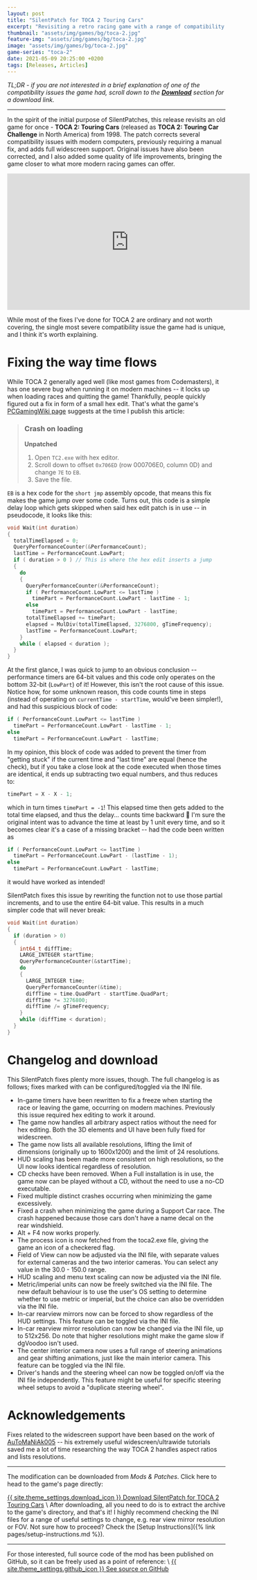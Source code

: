 ```yaml
---
layout: post
title: "SilentPatch for TOCA 2 Touring Cars"
excerpt: "Revisiting a retro racing game with a range of compatibility fixes and full widescreen support."
thumbnail: "assets/img/games/bg/toca-2.jpg"
feature-img: "assets/img/games/bg/toca-2.jpg"
image: "assets/img/games/bg/toca-2.jpg"
game-series: "toca-2"
date: 2021-05-09 20:25:00 +0200
tags: [Releases, Articles]
---
```


*TL;DR - if you are not interested in a brief explanation of one of the compatibility issues the game had,
scroll down to the [**Download**](#changelog-and-download) section for a download link.*

***

In the spirit of the initial purpose of SilentPatches, this release revisits an old game for once - **TOCA 2: Touring Cars** (released as **TOCA 2: Touring Car Challenge** in North America) from 1998.
The patch corrects several compatibility issues with modern computers, previously requiring a manual fix, and adds full widescreen support.
Original issues have also been corrected, and I also added some quality of life improvements, bringing the game closer to what more modern racing games can offer.

<div align="center" class="video-container">
<iframe width="560" height="315" src="https://www.youtube.com/embed/QVSzsOuwAA8" frameborder="0" allow="accelerometer; autoplay; encrypted-media; gyroscope; picture-in-picture" allowfullscreen></iframe>
</div>

While most of the fixes I've done for TOCA 2 are ordinary and not worth covering, the single most severe compatibility issue the game had is unique, and I think
it's worth explaining.

# Fixing the way time flows

While TOCA 2 generally aged well (like most games from Codemasters), it has one severe bug when running it on modern machines -- it locks up when loading races and quitting the game!
Thankfully, people quickly figured out a fix in form of a small hex edit. That's what the game's [PCGamingWiki page](https://www.pcgamingwiki.com/wiki/TOCA_2_Touring_Cars) suggests
at the time I publish this article:

> ### Crash on loading
> <i class="fas fa-wrench"></i> **Unpatched**
> 1. Open `TC2.exe` with hex editor.
> 2. Scroll down to offset `0x706ED` (row 000706E0, column 0D) and change `7E` to `EB`.
> 3. Save the file.

`EB` is a hex code for the `short jmp` assembly opcode, that means this fix makes the game jump over some code. Turns out, this code is a simple delay loop which gets skipped when said hex edit patch
is in use -- in pseudocode, it looks like this:

```cpp
void Wait(int duration)
{
  totalTimeElapsed = 0;
  QueryPerformanceCounter(&PerformanceCount);
  lastTime = PerformanceCount.LowPart;
  if ( duration > 0 ) // This is where the hex edit inserts a jump
  {
    do
    {
      QueryPerformanceCounter(&PerformanceCount);
      if ( PerformanceCount.LowPart <= lastTime )
        timePart = PerformanceCount.LowPart - lastTime - 1;
      else
        timePart = PerformanceCount.LowPart - lastTime;
      totalTimeElapsed += timePart;
      elapsed = MulDiv(totalTimeElapsed, 3276800, gTimeFrequency);
      lastTime = PerformanceCount.LowPart;
    }
    while ( elapsed < duration );
  }
}
```

At the first glance, I was quick to jump to an obvious conclusion -- performance timers are 64-bit values and this code only operates on the bottom 32-bit (`LowPart`) of it!
However, this isn't the root cause of this issue. Notice how, for some unknown reason, this code counts time in steps (instead of operating on `currentTime - startTime`, would've been simpler!),
and had this suspicious block of code:
```cpp
if ( PerformanceCount.LowPart <= lastTime )
  timePart = PerformanceCount.LowPart - lastTime - 1;
else
  timePart = PerformanceCount.LowPart - lastTime;
```

In my opinion, this block of code was added to prevent the timer from "getting stuck" if the current time and "last time" are equal (hence the check), but if you take
a close look at the code executed when those times are identical, it ends up subtracting two equal numbers, and thus reduces to:
```cpp
timePart = X - X - 1;
```

which in turn times `timePart = -1`! This elapsed time then gets added to the total time elapsed, and thus the delay... counts time backward 🤦
I'm sure the original intent was to advance the time at least by 1 unit every time, and so it becomes clear it's a case of a missing bracket -- had the code been written as
```cpp
if ( PerformanceCount.LowPart <= lastTime )
  timePart = PerformanceCount.LowPart - (lastTime - 1);
else
  timePart = PerformanceCount.LowPart - lastTime;
```

it would have worked as intended!

SilentPatch fixes this issue by rewriting the function not to use those partial increments, and to use the entire 64-bit value. This results in a much simpler code that will never break:
```cpp
void Wait(int duration)
{
  if (duration > 0)
  {
    int64_t diffTime;
    LARGE_INTEGER startTime;
    QueryPerformanceCounter(&startTime);
    do
    {
      LARGE_INTEGER time;
      QueryPerformanceCounter(&time);
      diffTime = time.QuadPart - startTime.QuadPart;
      diffTime *= 3276800;
      diffTime /= gTimeFrequency;
    }
    while (diffTime < duration);
  }
}
```

# Changelog and download

This SilentPatch fixes plenty more issues, though. The full changelog is as follows; fixes marked with <i class="fas fa-cog"></i> can be configured/toggled via the INI file.
* In-game timers have been rewritten to fix a freeze when starting the race or leaving the game, occurring on modern machines. Previously this issue required hex editing to work it around.
* The game now handles all arbitrary aspect ratios without the need for hex editing. Both the 3D elements and UI have been fully fixed for widescreen.
* The game now lists all available resolutions, lifting the limit of dimensions (originally up to 1600x1200) and the limit of 24 resolutions.
* HUD scaling has been made more consistent on high resolutions, so the UI now looks identical regardless of resolution.
* CD checks have been removed. When a Full installation is in use, the game now can be played without a CD, without the need to use a no-CD executable.
* Fixed multiple distinct crashes occurring when minimizing the game excessively.
* Fixed a crash when minimizing the game during a Support Car race. The crash happened because those cars don't have a name decal on the rear windshield.
* Alt + F4 now works properly.
* The process icon is now fetched from the toca2.exe file, giving the game an icon of a checkered flag.
* <i class="fas fa-cog"></i> Field of View can now be adjusted via the INI file, with separate values for external cameras and the two interior cameras. You can select any value in the 30.0 - 150.0 range.
* <i class="fas fa-cog"></i> HUD scaling and menu text scaling can now be adjusted via the INI file.
* <i class="fas fa-cog"></i> Metric/imperial units can now be freely switched via the INI file. The new default behaviour is to use the user's OS setting to determine whether to use metric or imperial, but the choice can also be overridden via the INI file.
* <i class="fas fa-cog"></i> In-car rearview mirrors now can be forced to show regardless of the HUD settings. This feature can be toggled via the INI file.
* <i class="fas fa-cog"></i> In-car rearview mirror resolution can now be changed via the INI file, up to 512x256. Do note that higher resolutions might make the game slow if dgVoodoo isn't used.
* <i class="fas fa-cog"></i> The center interior camera now uses a full range of steering animations and gear shifting animations, just like the main interior camera. This feature can be toggled via the INI file.
* <i class="fas fa-cog"></i> Driver's hands and the steering wheel can now be toggled on/off via the INI file independently. This feature might be useful for specific steering wheel setups to avoid a "duplicate steering wheel".

# Acknowledgements

Fixes related to the widescreen support have been based on the work of [AuToMaNiAk005](https://www.youtube.com/user/AuToMaNiAk005) -- his extremely useful widescreen/ultrawide tutorials saved me a lot
of time researching the way TOCA 2 handles aspect ratios and lists resolutions.

***

The modification can be downloaded from *Mods & Patches*. Click here to head to the game's page directly:

<a href="{% link _games/toca-2.md %}#silentpatch" class="button" role="button" target="_blank">{{ site.theme_settings.download_icon }} Download SilentPatch for TOCA 2 Touring Cars</a> \\
After downloading, all you need to do is to extract the archive to the game's directory, and that's it! I highly recommend checking the INI files for a range of useful settings to change,
e.g. rear view mirror resolution or FOV. Not sure how to proceed? Check the [Setup Instructions]({% link pages/setup-instructions.md %}).

***

For those interested,
full source code of the mod has been published on GitHub, so it can be freely used as a point of reference: \\
<a href="https://github.com/CookiePLMonster/SilentPatchTOCA2" class="button github" role="button" target="_blank">{{ site.theme_settings.github_icon }} See source on GitHub</a>
